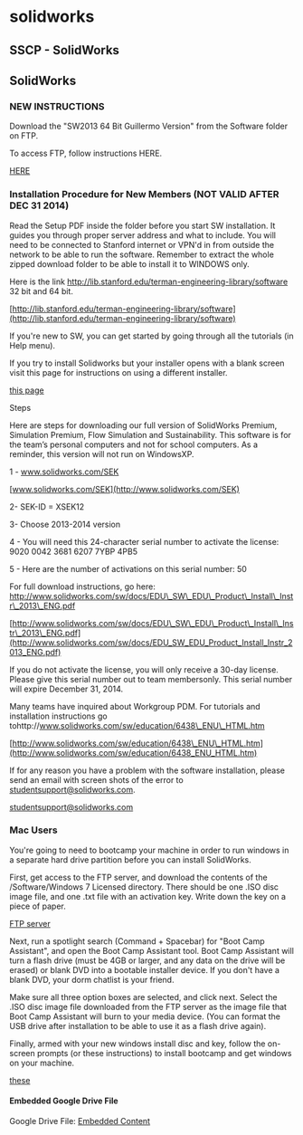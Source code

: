 # solidworks

## SSCP - SolidWorks

## SolidWorks

### NEW INSTRUCTIONS

Download the "SW2013 64 Bit Guillermo Version" from the Software folder on FTP.

To access FTP, follow instructions HERE.&#x20;

[HERE](../../../../../../stanford.edu/testduplicationsscp/home/new-member-orientation/sftp-access/)

### Installation Procedure for New Members (NOT VALID AFTER DEC 31 2014)

Read the Setup PDF inside the folder before you start SW installation. It guides you through proper server address and what to include. You will need to be connected to Stanford internet or VPN'd in from outside the network to be able to run the software. Remember to extract the whole zipped download folder to be able to install it to WINDOWS only.&#x20;

Here is the link http://lib.stanford.edu/terman-engineering-library/software 32 bit and 64 bit.

[http://lib.stanford.edu/terman-engineering-library/software](http://lib.stanford.edu/terman-engineering-library/software)

If you're new to SW, you can get started by going through all the tutorials (in Help menu).

If you try to install Solidworks but your installer opens with a blank screen visit this page for instructions on using a different installer.

[this page](../../../../../../stanford.edu/testduplicationsscp/home/sscp-2012-2013/mechanical-2012-2013/software/solving-blank-installer-problem-for-solidworks-2012/)

Steps

Here are steps for downloading our full version of SolidWorks Premium, Simulation Premium, Flow Simulation and Sustainability.  This software is for the team’s personal computers and not for school computers.  As a reminder, this version will not run on WindowsXP.&#x20;

&#x20;

1 - www.solidworks.com/SEK

[www.solidworks.com/SEK](http://www.solidworks.com/SEK)

2- SEK-ID = XSEK12

3- Choose 2013-2014 version

4 - You will need this 24-character serial number to activate the license:  9020 0042 3681 6207 7YBP 4PB5

5 - Here are the number of activations on this serial number:  50

&#x20;

For full download instructions, go here:  http://www.solidworks.com/sw/docs/EDU\_SW\_EDU\_Product\_Install\_Instr\_2013\_ENG.pdf

[http://www.solidworks.com/sw/docs/EDU\_SW\_EDU\_Product\_Install\_Instr\_2013\_ENG.pdf](http://www.solidworks.com/sw/docs/EDU_SW_EDU_Product_Install_Instr_2013_ENG.pdf)

&#x20;

If you do not activate the license, you will only receive a 30-day license.  Please give this serial number out to team membersonly.  This serial number will expire December 31, 2014.

&#x20;

Many teams have inquired about Workgroup PDM.  For tutorials and installation instructions go tohttp://www.solidworks.com/sw/education/6438\_ENU\_HTML.htm

[http://www.solidworks.com/sw/education/6438\_ENU\_HTML.htm](http://www.solidworks.com/sw/education/6438_ENU_HTML.htm)

&#x20;

If for any reason you have a problem with the software installation, please send an email with screen shots of the error to studentsupport@solidworks.com.

[studentsupport@solidworks.com](mailto:studentsupport@solidworks.com)

### Mac Users

You're going to need to bootcamp your machine in order to run windows in a separate hard drive partition before you can install SolidWorks.&#x20;

First, get access to the FTP server, and download the contents of the /Software/Windows 7 Licensed directory. There should be one .ISO disc image file, and one .txt file with an activation key. Write down the key on a piece of paper.

[FTP server](../../../../../../stanford.edu/testduplicationsscp/home/new-member-orientation/sftp-access/)

Next, run a spotlight search (Command + Spacebar) for "Boot Camp Assistant", and open the Boot Camp Assistant tool. Boot Camp Assistant will turn a flash drive (must be 4GB or larger, and any data on the drive will be erased) or blank DVD into a bootable installer device. If you don't have a blank DVD, your dorm chatlist is your friend.&#x20;

Make sure all three option boxes are selected, and click next. Select the .ISO disc image file downloaded from the FTP server as the image file that Boot Camp Assistant will burn to your media device. (You can format the USB drive after installation to be able to use it as a flash drive again). &#x20;

Finally, armed with your new windows install disc and key, follow the on-screen prompts (or these instructions) to install bootcamp and get windows on your machine.

[these](http://www.apple.com/support/bootcamp/)

#### Embedded Google Drive File

Google Drive File: [Embedded Content](https://drive.google.com/embeddedfolderview?id=12oCS-WNJkB35Qhyl05l7082bDtYICEco#list)
